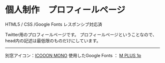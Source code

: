 # 個人制作　プロフィールページ
HTML5 / CSS /Google Fonts
レスポンシブ対応済

Twitter用のプロフィールページです。
プロフィールページということなので、head内の記述は最低限のものだけにしています。

---

別窓アイコン：[ICOOON MONO](https://icooon-mono.com/)
使用したGoogle Fonts ： [M PLUS 1p](https://fonts.google.com/specimen/M+PLUS+1p?subset=japanese&preview.text=%E5%BD%BC%E3%82%89%E3%81%AE%E6%A9%9F%E5%99%A8%E3%82%84%E8%A3%85%E7%BD%AE%E3%81%AF%E3%81%99%E3%81%B9%E3%81%A6%E7%94%9F%E5%91%BD%E4%BD%93%E3%81%A0%E3%80%82&preview.text_type=custom)
